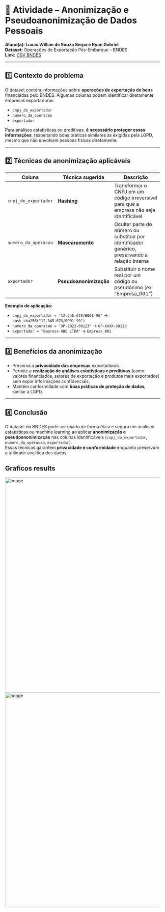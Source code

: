# 🧠 Atividade – Anonimização e Pseudoanonimização de Dados Pessoais  
**Aluno(a): Lucas Willian de Souza Serpa e Ryan Gabriel**  
**Dataset:** Operações de Exportação Pós-Embarque – BNDES  
**Link:** [CSV BNDES](https://dadosabertos.bndes.gov.br/dataset/f27e48cd-653b-4bfa-bc4f-08b637793873/resource/0cfe4594-44bf-48a8-a79a-686fc2d0db95/download/operacoes-exportacao-operacoes-de-exportacao-pos-embarque-bens.csv)

---

## 1️⃣ Contexto do problema

O dataset contém informações sobre **operações de exportação de bens** financiadas pelo BNDES. Algumas colunas podem identificar diretamente empresas exportadoras:

- `cnpj_do_exportador`  
- `numero_da_operacao`  
- `exportador`  

Para análises estatísticas ou preditivas, **é necessário proteger essas informações**, respeitando boas práticas similares às exigidas pela LGPD, mesmo que não envolvam pessoas físicas diretamente.

---

## 2️⃣ Técnicas de anonimização aplicáveis

| Coluna | Técnica sugerida | Descrição |
|--------|-----------------|-----------|
| `cnpj_do_exportador` | **Hashing** | Transformar o CNPJ em um código irreversível para que a empresa não seja identificável |
| `numero_da_operacao` | **Mascaramento** | Ocultar parte do número ou substituir por identificador genérico, preservando a relação interna |
| `exportador` | **Pseudoanonimização** | Substituir o nome real por um código ou pseudônimo (ex: "Empresa_001") |

**Exemplo de aplicação:**

- `cnpj_do_exportador = "12.345.678/0001-90"` → `hash_sha256("12.345.678/0001-90")`  
- `numero_da_operacao = "OP-2023-00123"` → `OP-XXXX-00123`  
- `exportador = "Empresa ABC LTDA"` → `Empresa_001`

---

## 3️⃣ Benefícios da anonimização

- Preserva a **privacidade das empresas** exportadoras.  
- Permite a **realização de análises estatísticas e preditivas** (como valores financiados, setores de exportação e produtos mais exportados) sem expor informações confidenciais.  
- Mantém conformidade com **boas práticas de proteção de dados**, similar à LGPD.

---

## 4️⃣ Conclusão

O dataset do BNDES pode ser usado de forma ética e segura em análises estatísticas ou machine learning ao aplicar **anonimização e pseudoanonimização** nas colunas identificáveis (`cnpj_do_exportador`, `numero_da_operacao`, `exportador`).  
Essas técnicas garantem **privacidade e conformidade** enquanto preservam a utilidade analítica dos dados.



## Graficos results

<img width="944" height="700" alt="image" src="https://github.com/user-attachments/assets/8767863f-77cd-40de-a339-152e5cb8ec1d" />

<img width="943" height="700" alt="image" src="https://github.com/user-attachments/assets/bebf4aee-2e29-4f9f-a20a-6fa16faee31c" />
